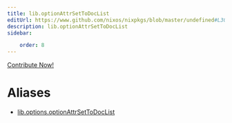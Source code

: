 ```yaml
---
title: lib.optionAttrSetToDocList
editUrl: https://www.github.com/nixos/nixpkgs/blob/master/undefined#L308C32
description: lib.optionAttrSetToDocList
sidebar:

    order: 8
---
```


<a href="https://www.github.com/nixos/nixpkgs/blob/master/undefined#L308C32">Contribute Now!</a>


# Aliases

- [lib.options.optionAttrSetToDocList](/nix-doc-comments/reference/lib/options/lib-options-optionattrsettodoclist)


